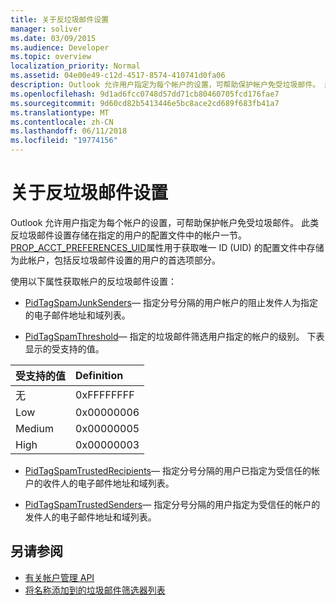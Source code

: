 ```yaml
---
title: 关于反垃圾邮件设置
manager: soliver
ms.date: 03/09/2015
ms.audience: Developer
ms.topic: overview
localization_priority: Normal
ms.assetid: 04e00e49-c12d-4517-8574-410741d0fa06
description: Outlook 允许用户指定为每个帐户的设置，可帮助保护帐户免受垃圾邮件。 此类反垃圾邮件设置存储在指定的用户的配置文件中的帐户一节。
ms.openlocfilehash: 9d1ad6fcc0748d57dd71cb80460705fcd176fae7
ms.sourcegitcommit: 9d60cd82b5413446e5bc8ace2cd689f683fb41a7
ms.translationtype: MT
ms.contentlocale: zh-CN
ms.lasthandoff: 06/11/2018
ms.locfileid: "19774156"
---
```

# <a name="about-anti-spam-settings"></a>关于反垃圾邮件设置

Outlook 允许用户指定为每个帐户的设置，可帮助保护帐户免受垃圾邮件。 此类反垃圾邮件设置存储在指定的用户的配置文件中的帐户一节。 [PROP_ACCT_PREFERENCES_UID](prop_acct_preferences_uid.md)属性用于获取唯一 ID (UID) 的配置文件中存储为此帐户，包括反垃圾邮件设置的用户的首选项部分。 
  
使用以下属性获取帐户的反垃圾邮件设置：
  
- [PidTagSpamJunkSenders](http://msdn.microsoft.com/library/3c5182a7-7d7a-48e8-b9cb-5abd7739f0fd%28Office.15%29.aspx)— 指定分号分隔的用户帐户的阻止发件人为指定的电子邮件地址和域列表。
    
- [PidTagSpamThreshold](http://msdn.microsoft.com/library/2b2d6b8e-e3dd-4a9b-8bb5-53add675605d%28Office.15%29.aspx)— 指定的垃圾邮件筛选用户指定的帐户的级别。 下表显示的受支持的值。
    
|受支持的值 |Definition |
|:-----|:-----|
|无  <br/> |0xFFFFFFFF  <br/> |
|Low  <br/> |0x00000006  <br/> |
|Medium  <br/> |0x00000005  <br/> |
|High  <br/> |0x00000003  <br/> |
   
- [PidTagSpamTrustedRecipients](http://msdn.microsoft.com/library/59f43316-3ff6-4ed0-bc29-b31039192b08%28Office.15%29.aspx)— 指定分号分隔的用户已指定为受信任的帐户的收件人的电子邮件地址和域列表。
    
- [PidTagSpamTrustedSenders](http://msdn.microsoft.com/library/8e3f0094-e64b-4828-ba8f-5eed35f85366%28Office.15%29.aspx)— 指定分号分隔的用户指定为受信任的帐户的发件人的电子邮件地址和域列表。
    
## <a name="see-also"></a>另请参阅

- [有关帐户管理 API](about-the-account-management-api.md)
- [将名称添加到的垃圾邮件筛选器列表](http://office.microsoft.com/en-us/outlook-help/add-names-to-the-junk-email-filter-lists-HA010355043.aspx?CTT=1)

